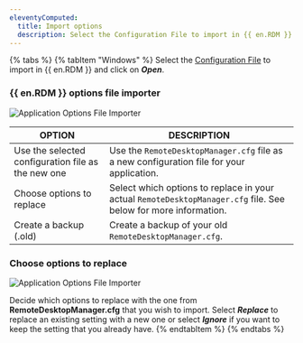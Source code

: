```yaml
---
eleventyComputed:
  title: Import options
  description: Select the Configuration File to import in {{ en.RDM }} and click on Open. 
---
```

{% tabs %}
{% tabItem "Windows" %}
Select the [Configuration File](/rdm/windows/installation/client/configuration-file-location/) to import in {{ en.RDM }} and click on ***Open***.

### {{ en.RDM }} options file importer
![Application Options File Importer](https://webdevolutions.azureedge.net/docs/en/rdm/windows/clip10186.png) 

| OPTION                                             | DESCRIPTION                                             |
|----------------------------------------------------|---------------------------------------------------------|
| Use the selected configuration file as the new one | Use the `RemoteDesktopManager.cfg` file as a new configuration file for your application. |
| Choose options to replace                          | Select which options to replace in your actual `RemoteDesktopManager.cfg` file. See below for more information. |
| Create a backup (.old)                             | Create a backup of your old `RemoteDesktopManager.cfg`. |

### Choose options to replace
![Application Options File Importer](https://webdevolutions.azureedge.net/docs/en/rdm/windows/clip10187.png) 

Decide which options to replace with the one from **RemoteDesktopManager.cfg** that you wish to import. Select ***Replace*** to replace an existing setting with a new one or select ***Ignore*** if you want to keep the setting that you already have.
{% endtabItem %}
{% endtabs %}